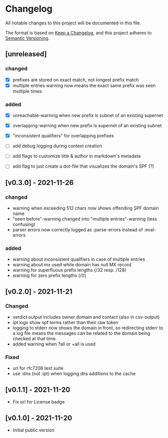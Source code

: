 # Changelog

All notable changes to this project will be documented in this file.

The format is based on [Keep a Changelog](https://keepachangelog.com/en/1.0.0/),
and this project adheres to [Semantic Versioning](https://semver.org/spec/v2.0.0.html).


## [unreleased]


### changed

- [x] prefixes are stored on exact match, not longest prefix match
- [x] multiple entries warning now means the exact same prefix was seen multiple times

### added

- [x] unreachable-warning when new prefix is subnet of an existing supernet
- [x] overlapping-warning when new prefix is supernet of an existing subnet
- [x] "inconsistent qualifiers" for overlapping prefixes
- [ ] add debug logging during context creation
- [ ] add flags to customize title & author in markdown's metadata
- [ ] add flag to just create a dot-file that visualizes the domain's SPF (?)


## [v0.3.0] - 2021-11-26

### changed

- warning when exceeding 512 chars now shows offending SPF domain name
- "seen before"-warning changed into "multiple entries"-warning (less confusing)
- parser errors now correctly logged as :parse-errors instead of :eval-errors

### added

- warning about inconsistent qualifiers in case of multiple entries
- warning about mx used while domain has null MX record
- warning for superfluous prefix lengths (/32 resp. /128)
- warning for zero prefix lengths (/0)


## [v0.2.0] - 2021-11-21

### Changed

- verdict output includes owner domain and contact (also in csv-output)
- ipt logs show spf terms rather than their raw token
- logging to stderr now shows the domain in front, so redirecting stderr to a
  log file means the messages can be related to the domain being checked at
  that time.
- added warning when ?all or +all is used

### Fixed

- url for rfc7208 test suite
- use :dns (not :ipt) when logging dns additions to the cache


## [v0.1.1] - 2021-11-20

- Fix url for License badge

## [v0.1.0] - 2021-11-20

- Initial public version
